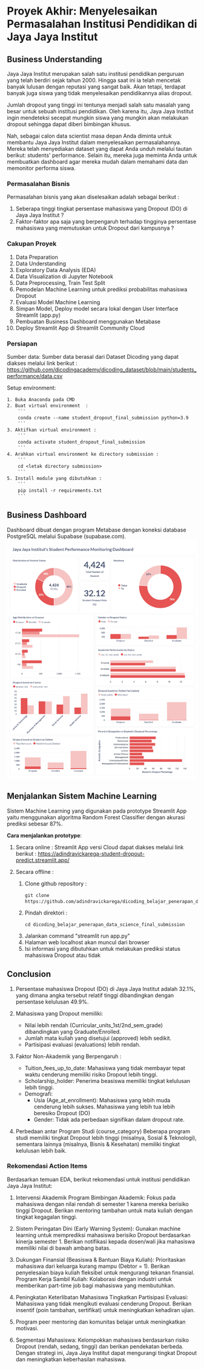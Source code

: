 # Proyek Akhir: Menyelesaikan Permasalahan Institusi Pendidikan di Jaya Jaya Institut

## Business Understanding
Jaya Jaya Institut merupakan salah satu institusi pendidikan perguruan yang telah berdiri sejak tahun 2000. Hingga saat ini ia telah mencetak banyak lulusan dengan reputasi yang sangat baik. Akan tetapi, terdapat banyak juga siswa yang tidak menyelesaikan pendidikannya alias dropout.

Jumlah dropout yang tinggi ini tentunya menjadi salah satu masalah yang besar untuk sebuah institusi pendidikan. Oleh karena itu, Jaya Jaya Institut ingin mendeteksi secepat mungkin siswa yang mungkin akan melakukan dropout sehingga dapat diberi bimbingan khusus.

Nah, sebagai calon data scientist masa depan Anda diminta untuk membantu Jaya Jaya Institut dalam menyelesaikan permasalahannya. Mereka telah menyediakan dataset yang dapat Anda unduh melalui tautan berikut: students' performance. Selain itu, mereka juga meminta Anda untuk membuatkan dashboard agar mereka mudah dalam memahami data dan memonitor performa siswa. 

### Permasalahan Bisnis
Permasalahan bisnis yang akan diselesaikan adalah sebagai berikut :
1. Seberapa tinggi tingkat persentase mahasiswa yang Dropout (DO) di Jaya Jaya Institut ?
2. Faktor-faktor apa saja yang berpengaruh terhadap tingginya persentase mahasiswa yang memutuskan untuk Dropout dari kampusnya ? 

### Cakupan Proyek
1. Data Preparation
2. Data Understanding
3. Exploratory Data Analysis (EDA)
4. Data Visualization di Jupyter Notebook
5. Data Preprocessing, Train Test Split
6. Pemodelan Machine Learning untuk prediksi probabilitas mahasiswa Dropout
7. Evaluasi Model Machine Learning
8. Simpan Model, Deploy model secara lokal dengan User Interface Streamlit (app.py)
9. Pembuatan Business Dashboard menggunakan Metabase
10. Deploy Streamlit App di Streamlit Community Cloud 

### Persiapan

Sumber data: Sumber data berasal dari Dataset Dicoding yang dapat diakses melalui link berikut : 
https://github.com/dicodingacademy/dicoding_dataset/blob/main/students_performance/data.csv

Setup environment:
```
1. Buka Anaconda pada CMD
2. Buat virtual environment  : 
    ```
    conda create --name student_dropout_final_submission python=3.9
    ```
3. Aktifkan virtual environment :
    ```
    conda activate student_dropout_final_submission
    ```
4. Arahkan virtual environment ke directory submission : 
    ```
    cd <letak directory submission>
    ```
5. Install module yang dibutuhkan :
    ```
    pip install -r requirements.txt
    ```
```

## Business Dashboard
Dashboard dibuat dengan program Metabase dengan koneksi database PostgreSQL melalui Supabase (supabase.com).
![BusinessDashboardMetabase](https://github.com/adindravickarega/dicoding_belajar_penerapan_data_science_final_submission/blob/main/mahega_0107-dashboard.jpg)

## Menjalankan Sistem Machine Learning
Sistem Machine Learning yang digunakan pada prototype Streamlit App yaitu menggunakan algoritma Random Forest Classifier dengan akurasi prediksi sebesar 87%.


**Cara menjalankan prototype**:
1. Secara online :
    Streamlit App versi Cloud dapat diakses melalui link berikut :
    https://adindravickarega-student-dropout-predict.streamlit.app/

2. Secara offline : 
    1. Clone github repository :
        ```
        git clone https://github.com/adindravickarega/dicoding_belajar_penerapan_data_science_final_submission.git
        ```
    2. Pindah direktori :
        ```
        cd dicoding_belajar_penerapan_data_science_final_submission
        ``` 
    3. Jalankan command "streamlit run app.py"
    4. Halaman web localhost akan muncul dari browser
    5. Isi informasi yang dibutuhkan untuk melakukan prediksi status mahasiswa Dropout atau tidak

## Conclusion
1. Persentase mahasiswa Dropout (DO) di Jaya Jaya Institut adalah 32.1%, yang dimana angka tersebut relatif tinggi dibandingkan dengan persentase kelulusan 49.9%.

2. Mahasiswa yang Dropout memiliki:
   - Nilai lebih rendah (Curricular_units_1st/2nd_sem_grade) dibandingkan yang Graduate/Enrolled.
   - Jumlah mata kuliah yang disetujui (approved) lebih sedikit.
   - Partisipasi evaluasi (evaluations) lebih rendah.
3. Faktor Non-Akademik yang Berpengaruh :
   - Tuition_fees_up_to_date: Mahasiswa yang tidak membayar tepat waktu cenderung memiliki risiko Dropout lebih tinggi.
   - Scholarship_holder: Penerima beasiswa memiliki tingkat kelulusan lebih tinggi.
   - Demografi:
     - Usia (Age_at_enrollment): Mahasiswa yang lebih muda cenderung lebih sukses. Mahasiswa yang lebih tua lebih beresiko Dropout (DO)
     - Gender: Tidak ada perbedaan signifikan dalam dropout rate.
4. Perbedaan antar Program Studi (course_category) Beberapa program studi memiliki tingkat Dropout lebih tinggi (misalnya, Sosial & Teknologi), sementara lainnya (misalnya, Bisnis & Kesehatan) memiliki tingkat kelulusan lebih baik.

### Rekomendasi Action Items
Berdasarkan temuan EDA, berikut rekomendasi untuk institusi pendidikan Jaya Jaya Institut:

1. Intervensi Akademik
    Program Bimbingan Akademik: Fokus pada mahasiswa dengan nilai rendah di semester 1 karena mereka berisiko tinggi Dropout.
    Berikan mentoring tambahan untuk mata kuliah dengan tingkat kegagalan tinggi.

2. Sistem Peringatan Dini (Early Warning System):
    Gunakan machine learning untuk memprediksi mahasiswa berisiko Dropout berdasarkan kinerja semester 1.
    Berikan notifikasi kepada dosen/wali jika mahasiswa memiliki nilai di bawah ambang batas.

3. Dukungan Finansial (Beasiswa & Bantuan Biaya Kuliah):
    Prioritaskan mahasiswa dari keluarga kurang mampu (Debtor = 1).
    Berikan penyelesaian biaya kuliah fleksibel untuk mengurangi tekanan finansial.
    Program Kerja Sambil Kuliah: Kolaborasi dengan industri untuk memberikan part-time job bagi mahasiswa yang membutuhkan.

4. Peningkatan Keterlibatan Mahasiswa
    Tingkatkan Partisipasi Evaluasi: Mahasiswa yang tidak mengikuti evaluasi cenderung Dropout.
    Berikan insentif (poin tambahan, sertifikat) untuk meningkatkan kehadiran ujian.

5. Program peer mentoring dan komunitas belajar untuk meningkatkan motivasi.

6. Segmentasi Mahasiswa:
    Kelompokkan mahasiswa berdasarkan risiko Dropout (rendah, sedang, tinggi) dan berikan pendekatan berbeda.
    Dengan strategi ini, Jaya Jaya Institut dapat mengurangi tingkat Dropout dan meningkatkan keberhasilan mahasiswa.
